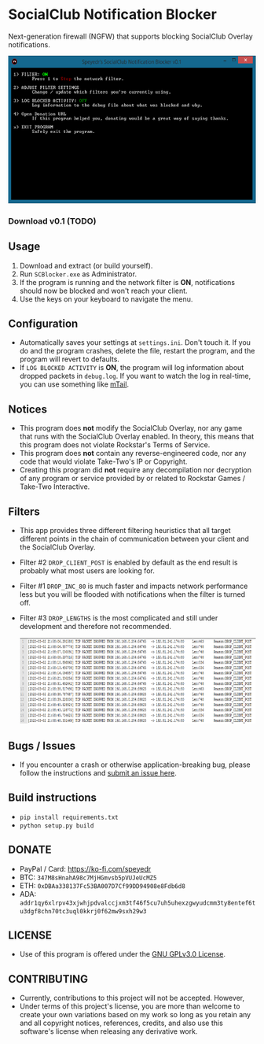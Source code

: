 # SocialClub Notification Blocker
Next-generation firewall (NGFW) that supports blocking SocialClub Overlay notifications.

<img src="/img/SCBlockerTease1.png" alt="Main Menu" height=300>

### Download v0.1 (TODO)

## Usage
1. Download and extract (or build yourself).
2. Run `SCBlocker.exe` as Administrator.
3. If the program is running and the network filter is **ON**, notifications should now be blocked and won't reach your client.
4. Use the keys on your keyboard to navigate the menu.

## Configuration
 - Automatically saves your settings at `settings.ini`. Don't touch it. If you do and the program crashes, delete the file, restart the program, and the program will revert to defaults.
 - If `LOG BLOCKED ACTIVITY` is **ON**, the program will log information about dropped packets in `debug.log`. If you want to watch the log in real-time, you can use something like [mTail](http://ophilipp.free.fr/op_tail.htm).

## Notices
 - This program does **not** modify the SocialClub Overlay, nor any game that runs with the SocialClub Overlay enabled. In theory, this means that this program does not violate Rockstar's Terms of Service.
 - This program does **not** contain any reverse-engineered code, nor any code that would violate Take-Two's IP or Copyright.
 - Creating this program did **not** require any decompilation nor decryption of any program or service provided by or related to Rockstar Games / Take-Two Interactive.

## Filters
 - This app provides three different filtering heuristics that all target different points in the chain of communication between your client and the SocialClub Overlay.
 - Filter #2 `DROP_CLIENT_POST` is enabled by default as the end result is probably what most users are looking for.
 - Filter #1 `DROP_INC_80` is much faster and impacts network performance less but you will be flooded with notifications when the filter is turned off.
 - Filter #3 `DROP_LENGTHS` is the most complicated and still under development and therefore not recommended.

   <img src="/img/SCBlockerTease3.png" alt="Logging dropped packets" height=175>

## Bugs / Issues
 - If you encounter a crash or otherwise application-breaking bug, please follow the instructions and [submit an issue here](/issues/new/choose).

## Build instructions
 - `pip install requirements.txt`
 - `python setup.py build`

## DONATE
 - PayPal / Card: https://ko-fi.com/speyedr
 - BTC: `347M8sHnahA98c7MjHGmvsb5pVUJeUcMZ5`
 - ETH: `0xDBAa338137Fc53BA007D7Cf99DD94908e8Fdb6d8`
 - ADA: `addr1qy6xlrpv43xjwhjpdvalccjxm3tf46f5cu7uh5uhexzgwyudcmm3ty8entef6tu3dgf8chn70tc3uql0kkrj0f62mw9sxh29w3`

## LICENSE
 - Use of this program is offered under the [GNU GPLv3.0 License](/blob/main/LICENSE).

## CONTRIBUTING
 - Currently, contributions to this project will not be accepted. However,
 - Under terms of this project's license, you are more than welcome to create your own variations based on my work so long as you retain any and all copyright notices, references, credits, and also use this software's license when releasing any derivative work.
